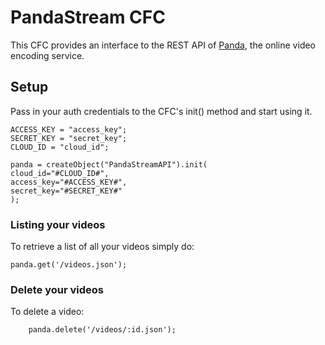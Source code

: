 PandaStream CFC
=================

This CFC provides an interface to the REST API of [Panda](http://pandastream.com), the online video encoding service.

Setup
-----
Pass in your auth credentials to the CFC's init() method and start using it.

	ACCESS_KEY = "access_key";
	SECRET_KEY = "secret_key";
	CLOUD_ID = "cloud_id";

	panda = createObject("PandaStreamAPI").init(
	cloud_id="#CLOUD_ID#", 
	access_key="#ACCESS_KEY#", 
	secret_key="#SECRET_KEY#"
	);
	
### Listing your videos

To retrieve a list of all your videos simply do:
	
	panda.get('/videos.json');	
	
### Delete your videos

To delete a video:

		panda.delete('/videos/:id.json');	